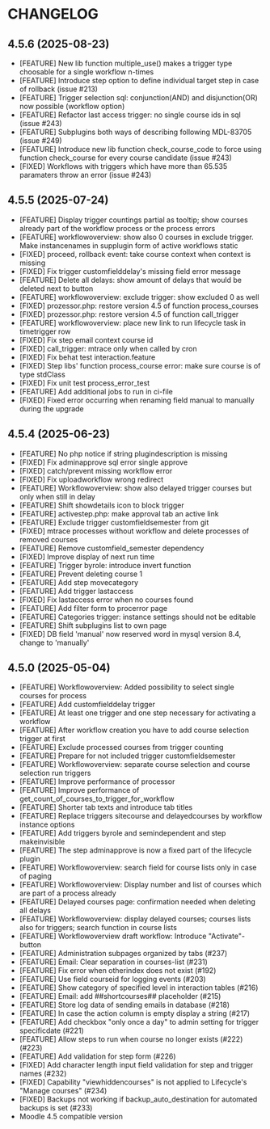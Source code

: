 CHANGELOG
=========

4.5.6 (2025-08-23)
------------------
* [FEATURE] New lib function multiple_use() makes a trigger type choosable for a single workflow n-times
* [FEATURE] Introduce step option to define individual target step in case of rollback (issue #213)
* [FEATURE] Trigger selection sql: conjunction(AND) and disjunction(OR) now possible (workflow option)
* [FEATURE] Refactor last access trigger: no single course ids in sql (issue #243)
* [FEATURE] Subplugins both ways of describing following MDL-83705 (issue #249)
* [FEATURE] Introduce new lib function check_course_code to force using function check_course for every course candidate (issue #243)
* [FIXED] Workflows with triggers which have more than 65.535 paramaters throw an error (issue #243)

4.5.5 (2025-07-24)
------------------
* [FEATURE] Display trigger countings partial as tooltip; show courses already part of the workflow process or the process errors
* [FEATURE] workflowoverview: show also 0 courses in exclude trigger. Make instancenames in supplugin form of active workflows static
* [FIXED] proceed, rollback event: take course context when context is missing
* [FIXED] Fix trigger customfielddelay's missing field error message
* [FEATURE] Delete all delays: show amount of delays that would be deleted next to button
* [FEATURE] workflowoverview: exclude trigger: show excluded 0 as well
* [FIXED] prozessor.php: restore version 4.5 of function process_courses
* [FIXED] prozessor.php: restore version 4.5 of function call_trigger
* [FEATURE] workflowoverview: place new link to run lifecycle task in timetrigger row
* [FIXED] Fix step email context course id
* [FIXED] call_trigger: mtrace only when called by cron
* [FIXED] Fix behat test interaction.feature
* [FIXED] Step libs' function process_course error: make sure course is of type stdClass
* [FIXED] Fix unit test process_error_test
* [FEATURE] Add additional jobs to run in ci-file
* [FIXED] Fixed error occurring when renaming field manual to manually during the upgrade

4.5.4 (2025-06-23)
------------------
* [FEATURE] No php notice if string plugindescription is missing
* [FIXED] Fix adminapprove sql error single approve
* [FIXED] catch/prevent missing workflow error
* [FIXED] Fix uploadworkflow wrong redirect
* [FEATURE] Workflowoverview: show also delayed trigger courses but only when still in delay
* [FEATURE] Shift showdetails icon to block trigger
* [FEATURE] activestep.php: make approval tab an active link
* [FEATURE] Exclude trigger customfieldsemester from git
* [FIXED] mtrace processes without workflow and delete processes of removed courses
* [FEATURE] Remove customfield_semester dependency
* [FIXED] Improve display of next run time
* [FEATURE] Trigger byrole: introduce invert function
* [FEATURE] Prevent deleting course 1
* [FEATURE] Add step movecategory
* [FEATURE] Add trigger lastaccess
* [FIXED] Fix lastaccess error when no courses found
* [FEATURE] Add filter form to procerror page
* [FEATURE] Categories trigger: instance settings should not be editable
* [FEATURE] Shift subplugins list to own page
* [FIXED] DB field 'manual' now reserved word in mysql version 8.4, change to 'manually'

4.5.0 (2025-05-04)
------------------
* [FEATURE] Workflowoverview: Added possibility to select single courses for process
* [FEATURE] Add customfielddelay trigger
* [FEATURE] At least one trigger and one step necessary for activating a workflow
* [FEATURE] After workflow creation you have to add course selection trigger at first
* [FEATURE] Exclude processed courses from trigger counting
* [FEATURE] Prepare for not included trigger customfieldsemester
* [FEATURE] Workflowoverview: separate course selection and course selection run triggers
* [FEATURE] Improve performance of processor
* [FEATURE] Improve performance of get_count_of_courses_to_trigger_for_workflow
* [FEATURE] Shorter tab texts and introduce tab titles
* [FEATURE] Replace triggers sitecourse and delayedcourses by workflow instance options
* [FEATURE] Add triggers byrole and semindependent and step makeinvisible
* [FEATURE] The step adminapprove is now a fixed part of the lifecycle plugin
* [FEATURE] Workflowoverview: search field for course lists only in case of paging
* [FEATURE] Workflowoverview: Display number and list of courses which are part of a process already
* [FEATURE] Delayed courses page: confirmation needed when deleting all delays
* [FEATURE] Workflowoverview: display delayed courses; courses lists also for triggers; search function in course lists
* [FEATURE] Workflowoverview draft workflow: Introduce "Activate"-button
* [FEATURE] Administration subpages organized by tabs (#237)
* [FEATURE] Email: Clear separation in courses-list (#231)
* [FEATURE] Fix error when otherindex does not exist (#192)
* [FEATURE] Use field courseid for logging events (#203)
* [FEATURE] Show category of specified level in interaction tables (#216)
* [FEATURE] Email: add ##shortcourses## placeholder (#215)
* [FEATURE] Store log data of sending emails in database (#218)
* [FEATURE] In case the action column is empty display a string (#217)
* [FEATURE] Add checkbox "only once a day" to admin setting for trigger specificdate (#221)
* [FEATURE] Allow steps to run when course no longer exists (#222) (#223)
* [FEATURE] Add validation for step form (#226)
* [FIXED] Add character length input field validation for step and trigger names (#232)
* [FIXED] Capability "viewhiddencourses" is not applied to Lifecycle's "Manage courses" (#234)
* [FIXED] Backups not working if backup_auto_destination for automated backups is set (#233)
* Moodle 4.5 compatible version
